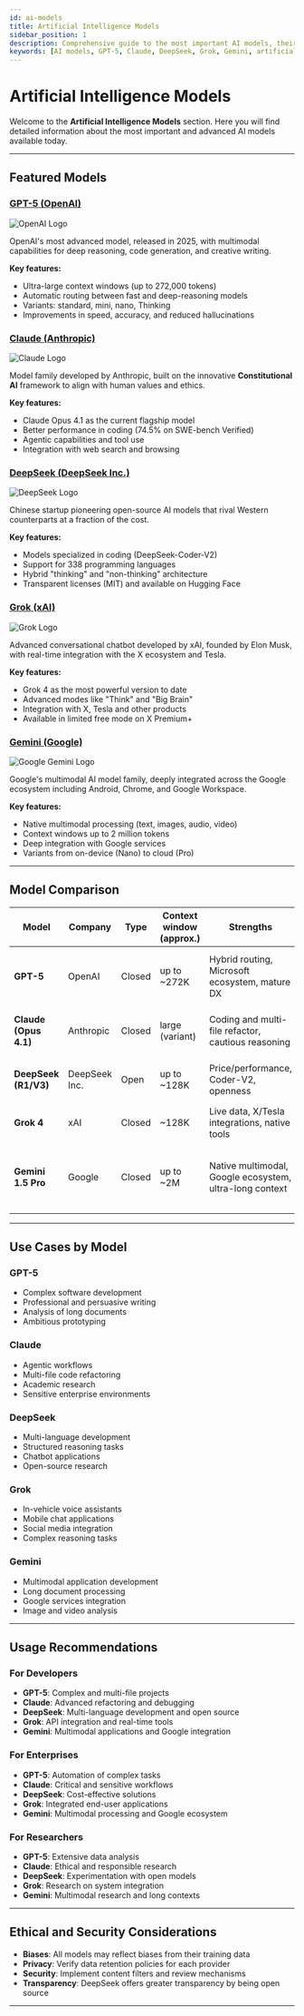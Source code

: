 ```yaml
---
id: ai-models
title: Artificial Intelligence Models
sidebar_position: 1
description: Comprehensive guide to the most important AI models, their capabilities and use cases
keywords: [AI models, GPT-5, Claude, DeepSeek, Grok, Gemini, artificial intelligence, LLM, language models]
---
```


# Artificial Intelligence Models

Welcome to the **Artificial Intelligence Models** section. Here you will find detailed information about the most important and advanced AI models available today.

---

## Featured Models

### [GPT-5 (OpenAI)](/docs/artificial-intelligence/models/gpt5-model)

![OpenAI Logo](/img/artificial-intelligence/models/openai.svg)

OpenAI's most advanced model, released in 2025, with multimodal capabilities for deep reasoning, code generation, and creative writing.

**Key features:**
- Ultra-large context windows (up to 272,000 tokens)
- Automatic routing between fast and deep-reasoning models
- Variants: standard, mini, nano, Thinking
- Improvements in speed, accuracy, and reduced hallucinations

### [Claude (Anthropic)](/docs/artificial-intelligence/models/claude-model)

![Claude Logo](/img/artificial-intelligence/models/claude.svg)

Model family developed by Anthropic, built on the innovative **Constitutional AI** framework to align with human values and ethics.

**Key features:**
- Claude Opus 4.1 as the current flagship model
- Better performance in coding (74.5% on SWE-bench Verified)
- Agentic capabilities and tool use
- Integration with web search and browsing

### [DeepSeek (DeepSeek Inc.)](/docs/artificial-intelligence/models/deepseek-model)

![DeepSeek Logo](/img/artificial-intelligence/models/deepseek.svg)

Chinese startup pioneering open-source AI models that rival Western counterparts at a fraction of the cost.

**Key features:**
- Models specialized in coding (DeepSeek-Coder-V2)
- Support for 338 programming languages
- Hybrid "thinking" and "non-thinking" architecture
- Transparent licenses (MIT) and available on Hugging Face

### [Grok (xAI)](/docs/artificial-intelligence/models/grok-model)

![Grok Logo](/img/artificial-intelligence/models/grok.svg)

Advanced conversational chatbot developed by xAI, founded by Elon Musk, with real-time integration with the X ecosystem and Tesla.

**Key features:**
- Grok 4 as the most powerful version to date
- Advanced modes like "Think" and "Big Brain"
- Integration with X, Tesla and other products
- Available in limited free mode on X Premium+

### [Gemini (Google)](/docs/artificial-intelligence/models/gemini-model)

![Google Gemini Logo](/img/artificial-intelligence/models/gemini.svg)

Google's multimodal AI model family, deeply integrated across the Google ecosystem including Android, Chrome, and Google Workspace.

**Key features:**
- Native multimodal processing (text, images, audio, video)
- Context windows up to 2 million tokens
- Deep integration with Google services
- Variants from on-device (Nano) to cloud (Pro)

---

## Model Comparison

| Model | Company | Type | Context window (approx.) | Strengths | Trade-offs | Best for |
|---|---|---|---|---|---|---|
| **GPT-5** | OpenAI | Closed | up to ~272K | Hybrid routing, Microsoft ecosystem, mature DX | Price and lock-in | Enterprise projects, long contexts, Azure/Office |
| **Claude (Opus 4.1)** | Anthropic | Closed | large (variant) | Coding and multi-file refactor, cautious reasoning | Latency in deep modes | Complex engineering, critical workflows |
| **DeepSeek (R1/V3)** | DeepSeek Inc. | Open | up to ~128K | Price/performance, Coder-V2, openness | Governance and data in China | Prototypes, self-hosting, cost sensitive |
| **Grok 4** | xAI | Closed | ~128K | Live data, X/Tesla integrations, native tools | Less enterprise breadth | Social apps, real-time, consumption |
| **Gemini 1.5 Pro** | Google | Closed | up to ~2M | Native multimodal, Google ecosystem, ultra-long context | Less model diversity | Multimodal apps, Google integration, long documents |



---

## Use Cases by Model

### **GPT-5**
- Complex software development
- Professional and persuasive writing
- Analysis of long documents
- Ambitious prototyping

### **Claude**
- Agentic workflows
- Multi-file code refactoring
- Academic research
- Sensitive enterprise environments

### **DeepSeek**
- Multi-language development
- Structured reasoning tasks
- Chatbot applications
- Open-source research

### **Grok**
- In-vehicle voice assistants
- Mobile chat applications
- Social media integration
- Complex reasoning tasks

### **Gemini**
- Multimodal application development
- Long document processing
- Google services integration
- Image and video analysis

---

## Usage Recommendations

### **For Developers**
- **GPT-5**: Complex and multi-file projects
- **Claude**: Advanced refactoring and debugging
- **DeepSeek**: Multi-language development and open source
- **Grok**: API integration and real-time tools
- **Gemini**: Multimodal applications and Google integration

### **For Enterprises**
- **GPT-5**: Automation of complex tasks
- **Claude**: Critical and sensitive workflows
- **DeepSeek**: Cost-effective solutions
- **Grok**: Integrated end-user applications
- **Gemini**: Multimodal processing and Google ecosystem

### **For Researchers**
- **GPT-5**: Extensive data analysis
- **Claude**: Ethical and responsible research
- **DeepSeek**: Experimentation with open models
- **Grok**: Research on system integration
- **Gemini**: Multimodal research and long contexts

---

## Ethical and Security Considerations

- **Biases**: All models may reflect biases from their training data
- **Privacy**: Verify data retention policies for each provider
- **Security**: Implement content filters and review mechanisms
- **Transparency**: DeepSeek offers greater transparency by being open source

---


